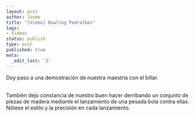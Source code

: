 ```yaml
---
layout: post
author: Jaume
title: "[Video] Bowling Pedralbes"
tags:
- Videos
status: publish
type: post
published: true
meta:
  _edit_last: '3'
---
```

Doy paso a una demostración de nuestra maestría con el billar.

<object type="application/x-shockwave-flash" width="506" height="380" data="http://vimeo.com/moogaloop.swf?clip_id=341330&amp;server=vimeo.com&amp;fullscreen=1&amp;show_title=1&amp;show_byline=0&amp;show_portrait=0&amp;color=679AF1">	<param name="quality" value="best" />	<param name="allowfullscreen" value="true" />	<param name="scale" value="showAll" />	<param name="movie" value="http://vimeo.com/moogaloop.swf?clip_id=341330&amp;server=vimeo.com&amp;fullscreen=1&amp;show_title=1&amp;show_byline=0&amp;show_portrait=0&amp;color=679AF1" /></object>
<br />
También dejo constancia de nuestro buen hacer derribando un conjunto de piezas de madera mediante el lanzamiento de una pesada bola contra ellas. Nótese el estilo y la precisión en cada lanzamiento.

<object type="application/x-shockwave-flash" width="506" height="380" data="http://vimeo.com/moogaloop.swf?clip_id=341369&amp;server=vimeo.com&amp;fullscreen=1&amp;show_title=1&amp;show_byline=0&amp;show_portrait=0&amp;color=679AF1">	<param name="quality" value="best" />	<param name="allowfullscreen" value="true" />	<param name="scale" value="showAll" />	<param name="movie" value="http://vimeo.com/moogaloop.swf?clip_id=341369&amp;server=vimeo.com&amp;fullscreen=1&amp;show_title=1&amp;show_byline=0&amp;show_portrait=0&amp;color=679AF1" /></object>
<br />
